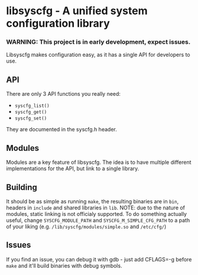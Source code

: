 # libsyscfg - A unified system configuration library

### WARNING: This project is in early development, expect issues. 

Libsyscfg makes configuration easy, as it has a single API for developers to use.

## API

There are only 3 API functions you really need:
- ```syscfg_list()```
- ```syscfg_get()```
- ```syscfg_set()```

They are documented in the syscfg.h header.

## Modules

Modules are a key feature of libsyscfg. The idea is to have multiple different implementations for the API, but link to a single library.

## Building
It should be as simple as running `make`, the resulting binaries are in `bin`, headers in `include` and shared libraries in `lib`. NOTE: due to the nature of modules, static linking is not officialy supported.
To do something actually useful, change `SYSCFG_MODULE_PATH` and `SYSCFG_M_SIMPLE_CFG_PATH` to a path of your liking (e.g. `/lib/syscfg/modules/simple.so` and `/etc/cfg/`)

## Issues
If you find an issue, you can debug it with gdb - just add CFLAGS=-g before `make` and it'll build binaries with debug symbols.